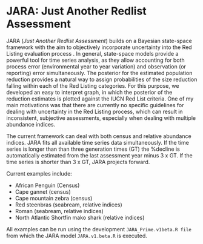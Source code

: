 # JARA: Just Another Redlist Assessment

JARA (*Just Another Redlist Assessment*) builds on a Bayesian state-space framework with the aim to objectively incorporate uncertainty into the Red Listing evaluation process . In general, state-space models provide a powerful tool for time series analysis, as they allow accounting for both process error (environmental year to year variation) and observation (or reporting) error simultaneously. The posterior for the estimated population reduction provides a natural way to assign probabilities of the size reduction falling within each of the Red Listing categories. For this purpose, we developed an easy to interpret graph, in which the posterior of the reduction estimates is plotted against the IUCN Red List criteria. One of my main motivations was that there are currently no specific guidelines for dealing with uncertainty in the Red Listing process, which can result in inconsistent, subjective assessments, especially when dealing with multiple abundance indices. 


The  current framework can deal with both census and relative abundance indices. JARA fits all available time series data simultaneously. If the time series is longer than than three generation times (GT) the %decline is automatically estimated from the last assessment year minus 3 x GT. If the time series is shorter than 3 x GT, JARA projects forward.

Current examples include:
+ African Penguin (Census)
+ Cape gannet (census)
+ Cape mountain zebra (census)
+ Red steenbras (seabream, relative indices)
+ Roman (seabream, relative indices)
+ North Atlantic Shortfin mako shark (relative indices)

All examples can be run using the development `JARA_Prime.v1beta.R file` from which the JARA model `JARA.v1.beta.R` is executed.

